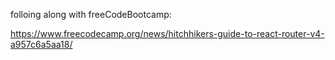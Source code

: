 folloing  along with 
freeCodeBootcamp:

https://www.freecodecamp.org/news/hitchhikers-guide-to-react-router-v4-a957c6a5aa18/

